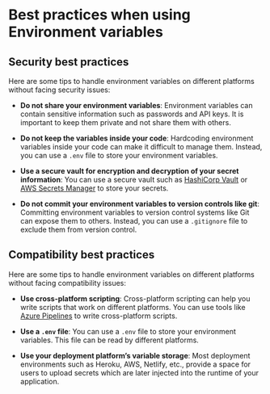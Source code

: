 # Best practices when using Environment variables

## **Security best practices**

Here are some tips to handle environment variables on different platforms without facing security issues:

- **Do not share your environment variables**: Environment variables can contain sensitive information such as passwords and API keys. It is important to keep them private and not share them with others.

- **Do not keep the variables inside your code**: Hardcoding environment variables inside your code can make it difficult to manage them. Instead, you can use a `.env` file to store your environment variables.

- **Use a secure vault for encryption and decryption of your secret information**: You can use a secure vault such as [HashiCorp Vault](https://www.vaultproject.io/) or [AWS Secrets Manager](https://aws.amazon.com/secrets-manager/) to store your secrets.

- **Do not commit your environment variables to version controls like git**: Committing environment variables to version control systems like Git can expose them to others. Instead, you can use a `.gitignore` file to exclude them from version control.

## **Compatibility best practices**

Here are some tips to handle environment variables on different platforms without facing compatibility issues:

- **Use cross-platform scripting**: Cross-platform scripting can help you write scripts that work on different platforms. You can use tools like [Azure Pipelines](https://learn.microsoft.com/en-us/azure/devops/pipelines/scripts/cross-platform-scripting?view=azure-devops) to write cross-platform scripts.

- **Use a `.env` file**: You can use a `.env` file to store your environment variables. This file can be read by different platforms.

- **Use your deployment platform’s variable storage**: Most deployment environments such as Heroku, AWS, Netlify, etc., provide a space for users to upload secrets which are later injected into the runtime of your application.
